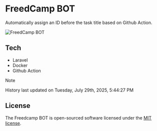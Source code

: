 # FreedCamp BOT

Automatically assign an ID before the task title based on Github Action.

![FreedCamp BOT](https://repository-images.githubusercontent.com/737932867/7d34798b-2680-471c-b089-a78a718d3d6a)

## Tech

- Laravel
- Docker
- Github Action

> [!NOTE]  
> History last updated on Tuesday, July 29th, 2025, 5:44:27 PM

## License

The Freedcamp BOT is open-sourced software licensed under the [MIT license](https://opensource.org/licenses/MIT).
